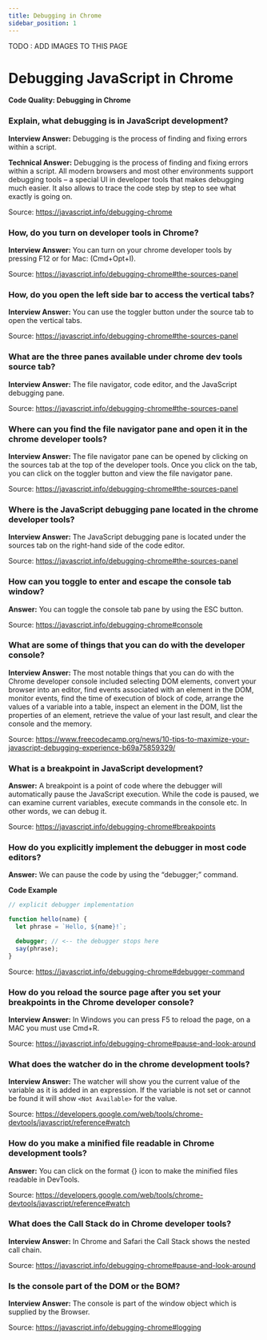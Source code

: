 ```yaml
---
title: Debugging in Chrome
sidebar_position: 1
---
```


TODO : ADD IMAGES TO THIS PAGE

# Debugging JavaScript in Chrome

**Code Quality: Debugging in Chrome**

<head>
  <title>Debugging in Chrome - Frontend Interview Questions & Answers</title>
  <meta charSet="utf-8" />
</head>

### Explain, what debugging is in JavaScript development?

**Interview Answer:** Debugging is the process of finding and fixing errors within a script.

**Technical Answer:** Debugging is the process of finding and fixing errors within a script. All modern browsers and most other environments support debugging tools – a special UI in developer tools that makes debugging much easier. It also allows to trace the code step by step to see what exactly is going on.

Source: <https://javascript.info/debugging-chrome>

### How, do you turn on developer tools in Chrome?

**Interview Answer:** You can turn on your chrome developer tools by pressing F12 or for Mac: (Cmd+Opt+I).

Source: <https://javascript.info/debugging-chrome#the-sources-panel>

### How, do you open the left side bar to access the vertical tabs?

**Interview Answer:** You can use the toggler button under the source tab to open the vertical tabs.

Source: <https://javascript.info/debugging-chrome#the-sources-panel>

### What are the three panes available under chrome dev tools source tab?

**Interview Answer:** The file navigator, code editor, and the JavaScript debugging pane.

Source: <https://javascript.info/debugging-chrome#the-sources-panel>

### Where can you find the file navigator pane and open it in the chrome developer tools?

**Interview Answer:** The file navigator pane can be opened by clicking on the sources tab at the top of the developer tools. Once you click on the tab, you can click on the toggler button and view the file navigator pane.

Source: <https://javascript.info/debugging-chrome#the-sources-panel>

### Where is the JavaScript debugging pane located in the chrome developer tools?

**Interview Answer:** The JavaScript debugging pane is located under the sources tab on the right-hand side of the code editor.

Source: <https://javascript.info/debugging-chrome#the-sources-panel>

### How can you toggle to enter and escape the console tab window?

**Answer:** You can toggle the console tab pane by using the ESC button.

Source: <https://javascript.info/debugging-chrome#console>

### What are some of things that you can do with the developer console?

**Interview Answer:** The most notable things that you can do with the Chrome developer console included selecting DOM elements, convert your browser into an editor, find events associated with an element in the DOM, monitor events, find the time of execution of block of code, arrange the values of a variable into a table, inspect an element in the DOM, list the properties of an element, retrieve the value of your last result, and clear the console and the memory.

Source: <https://www.freecodecamp.org/news/10-tips-to-maximize-your-javascript-debugging-experience-b69a75859329/>

### What is a breakpoint in JavaScript development?

**Answer:** A breakpoint is a point of code where the debugger will automatically pause the JavaScript execution. While the code is paused, we can examine current variables, execute commands in the console etc. In other words, we can debug it.

Source: <https://javascript.info/debugging-chrome#breakpoints>

### How do you explicitly implement the debugger in most code editors?

**Answer:** We can pause the code by using the “debugger;” command.

**Code Example**

```js
// explicit debugger implementation

function hello(name) {
  let phrase = `Hello, ${name}!`;

  debugger; // <-- the debugger stops here
  say(phrase);
}
```

Source: <https://javascript.info/debugging-chrome#debugger-command>

### How do you reload the source page after you set your breakpoints in the Chrome developer console?

**Interview Answer:** In Windows you can press F5 to reload the page, on a MAC you must use Cmd+R.

Source: <https://javascript.info/debugging-chrome#pause-and-look-around>

### What does the watcher do in the chrome development tools?

**Interview Answer:** The watcher will show you the current value of the variable as it is added in an expression. If the variable is not set or cannot be found it will show `<Not Available>` for the value.

Source: <https://developers.google.com/web/tools/chrome-devtools/javascript/reference#watch>

### How do you make a minified file readable in Chrome development tools?

**Answer:** You can click on the format {} icon to make the minified files readable in DevTools.

Source: <https://developers.google.com/web/tools/chrome-devtools/javascript/reference#watch>

### What does the Call Stack do in Chrome developer tools?

**Interview Answer:** In Chrome and Safari the Call Stack shows the nested call chain.

Source: <https://javascript.info/debugging-chrome#pause-and-look-around>

### Is the console part of the DOM or the BOM?

**Interview Answer:** The console is part of the window object which is supplied by the Browser.

Source: <https://javascript.info/debugging-chrome#logging>

